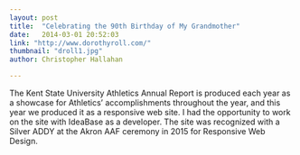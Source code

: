 ```yaml
---
layout: post
title:  "Celebrating the 90th Birthday of My Grandmother"
date:   2014-03-01 20:52:03
link: "http://www.dorothyroll.com/"
thumbnail: "droll1.jpg"
author: Christopher Hallahan

---
```


The Kent State University Athletics Annual Report is produced each year as a showcase for Athletics’ accomplishments throughout the year, and this year we produced it as a responsive web site.  I had the opportunity to work on the site with IdeaBase as a developer.  The site was recognized with a Silver ADDY at the Akron AAF ceremony in 2015 for Responsive Web Design.

